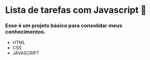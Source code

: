 # Lista de tarefas com Javascript :memo:
### Esse é um projeto básico para consolidar meus conhecimentos.



* HTML
* CSS
* JAVASCRIPT
